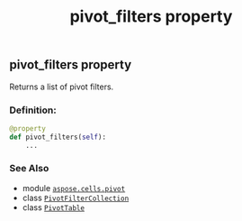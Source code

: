 ﻿---
title: pivot_filters property
second_title: Aspose.Cells for Python via .NET API References
description: 
type: docs
weight: 770
url: /aspose.cells.pivot/pivottable/pivot_filters/
is_root: false
---

## pivot_filters property


Returns a list of pivot filters.
### Definition:
```python
@property
def pivot_filters(self):
    ...
```

### See Also
* module [`aspose.cells.pivot`](../../)
* class [`PivotFilterCollection`](/cells/python-net/aspose.cells.pivot/pivotfiltercollection)
* class [`PivotTable`](/cells/python-net/aspose.cells.pivot/pivottable)
